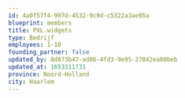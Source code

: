 ```yaml
---
id: 4a0f57f4-997d-4532-9c9d-c5322a3ae05a
blueprint: members
title: PXL.widgets
type: Bedrijf
employees: 1-10
founding_partner: false
updated_by: 8d873b47-ad86-4fd3-9e95-27842ea80beb
updated_at: 1653311731
province: Noord-Holland
city: Haarlem
---
```

